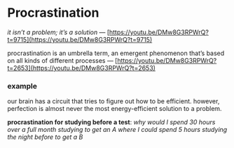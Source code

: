 # Procrastination

_it isn’t a problem; it’s a solution_ — [https://youtu.be/DMw8G3RPWrQ?t=9715](https://youtu.be/DMw8G3RPWrQ?t=9715)

procrastination is an umbrella term, an emergent phenomenon that’s based on all kinds of different processes — [https://youtu.be/DMw8G3RPWrQ?t=2653](https://youtu.be/DMw8G3RPWrQ?t=2653)

### example

our brain has a circuit that tries to figure out how to be efficient. however, perfection is almost never the most energy-efficient solution to a problem.

**procrastination for studying before a test**: _why would I spend 30 hours over a full month studying to get an A where I could spend 5 hours studying the night before to get a B_

